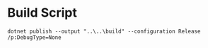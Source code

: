 # Build Script

```
dotnet publish --output "..\..\build" --configuration Release /p:DebugType=None
```